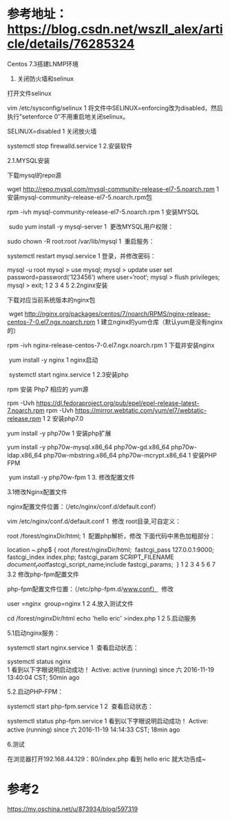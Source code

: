 
# 参考地址： https://blog.csdn.net/wszll_alex/article/details/76285324
Centos 7.3搭建LNMP环境


1. 关闭防火墙和selinux

打开文件selinux

vim  /etc/sysconfig/selinux
1
将文件中SELINUX=enforcing改为disabled，然后执行”setenforce 0″不用重启地关闭selinux。

SELINUX=disabled
1
关闭放火墙

systemctl stop firewalld.service
1
2.安装软件

2.1.MYSQL安装

下载mysql的repo源

wget http://repo.mysql.com/mysql-community-release-el7-5.noarch.rpm
1
安装mysql-community-release-el7-5.noarch.rpm包

rpm -ivh mysql-community-release-el7-5.noarch.rpm
1
安装MYSQL

​ sudo yum install -y  mysql-server
1
​ 更改MYSQL用户权限：

sudo chown -R root:root /var/lib/mysql
1
​ 重启服务：

systemctl restart mysql.service
1
登录，并修改密码：

mysql -u root
mysql > use mysql;
mysql > update user set password=password(‘123456‘) where user=‘root‘;
mysql > flush privileges;
mysql > exit;
1
2
3
4
5
2.2nginx安装

下载对应当前系统版本的nginx包

​ wget http://nginx.org/packages/centos/7/noarch/RPMS/nginx-release-centos-7-0.el7.ngx.noarch.rpm
1
建立nginx的yum仓库（默认yum是没有nginx的）

 rpm -ivh nginx-release-centos-7-0.el7.ngx.noarch.rpm
1
下载并安装nginx

​ yum install -y nginx
1
nginx启动

​ systemctl start nginx.service
1
2.3安装php

rpm 安装 Php7 相应的 yum源

rpm -Uvh https://dl.fedoraproject.org/pub/epel/epel-release-latest-7.noarch.rpm
rpm -Uvh https://mirror.webtatic.com/yum/el7/webtatic-release.rpm
1
2
安装php7.0

yum install -y php70w
1
安装php扩展

yum install -y  php70w-mysql.x86_64   php70w-gd.x86_64   php70w-ldap.x86_64   php70w-mbstring.x86_64  php70w-mcrypt.x86_64
1
安装PHP FPM

​ yum install -y php70w-fpm
1
3. 修改配置文件

3.1修改Nginx配置文件

nginx配置文件位置：（/etc/nginx/conf.d/default.conf）

vim /etc/nginx/conf.d/default.conf
1
​ 修改 root目录,可自定义：

root   /forest/nginxDir/html;
1
​ 配置php解析，修改 下面代码中黑色加粗部分：

 location ~.php$ {
 root   /forest/nginxDir/html;
​ fastcgi_pass 127.0.0.1:9000;
​ fastcgi_index index.php;
​fastcgi_param SCRIPT_FILENAME $document_root$fastcgi_script_name;
​ include    fastcgi_params;
​ }
1
2
3
4
5
6
7
3.2 修改php-fpm配置文件

php-fpm配置文件位置：（/etc/php-fpm.d/www.conf） 
​ 修改

user =nginx
​ group=nginx
1
2
4.放入测试文件

cd /forest/nginxDir/html
echo 'hello eric' >index.php
1
2
5.启动服务

5.1启动nginx服务：

systemctl start nginx.service
1
​ 查看启动状态：

systemctl status nginx  
1
看到以下字眼说明启动成功！ 
​Active: active (running) since 六 2016-11-19 13:40:04 CST; 50min ago

5.2.启动PHP-FPM：

systemctl start php-fpm.service
1
2
​ 查看启动状态：

systemctl status php-fpm.service 
1
看到以下字眼说明启动成功！ 
​Active: active (running) since 六 2016-11-19 14:14:33 CST; 18min ago

6.测试

在浏览器打开192.168.44.129：80/index.php 
看到 hello eric 就大功告成~


# 参考2
https://my.oschina.net/u/873934/blog/597319
